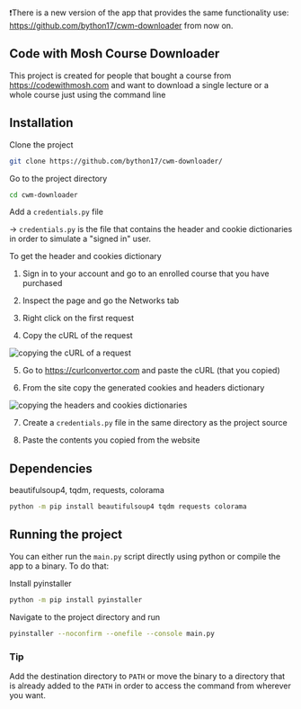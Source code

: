 ❗There is a new version of the app that provides the same functionality use: https://github.com/bython17/cwm-downloader from now on.

## Code with Mosh Course Downloader

This project is created for people that bought a course from https://codewithmosh.com and want to download a single lecture or a whole course just using the command line

## Installation

Clone the project

```bash
git clone https://github.com/bython17/cwm-downloader/
```

Go to the project directory

```bash
cd cwm-downloader
```

Add a `credentials.py` file

-> `credentials.py` is the file that contains the header and cookie dictionaries in order to simulate a "signed in" user.

To get the header and cookies dictionary

1. Sign in to your account and go to an enrolled course that you have purchased

2. Inspect the page and go the Networks tab

3. Right click on the first request

4. Copy the cURL of the request

![copying the cURL of a request](https://drive.google.com/uc?id=1Vlyed-H9NrAMsSVSsVLEC19M6WxW-eJV)

5. Go to https://curlconvertor.com and paste the cURL (that you copied)

6. From the site copy the generated cookies and headers dictionary

![copying the headers and cookies dictionaries](https://drive.google.com/uc?id=1zPgUTP0gjpE7T5671bO3zElpwvat5IyP)

7. Create a `credentials.py` file in the same directory as the project source

8. Paste the contents you copied from the website

## Dependencies

beautifulsoup4, tqdm, requests, colorama

```bash
python -m pip install beautifulsoup4 tqdm requests colorama
```

## Running the project

You can either run the `main.py` script directly using python or compile the app to a binary. To do that:

Install pyinstaller

```bash
python -m pip install pyinstaller
```

Navigate to the project directory and run

```bash
pyinstaller --noconfirm --onefile --console main.py
```

### Tip

Add the destination directory to `PATH` or move the binary to a directory that is already added to the `PATH` in order to access the command from wherever you want.
